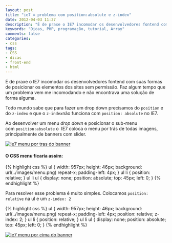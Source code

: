 ```yaml
---
layout: post
title: "ie7 = problema com position:absolute e z-index"
date: 2012-04-03 11:37
description: "É de praxe o IE7 incomodar os desenvolvedores fontend com suas formas de posicionar os elementos dos sites sem permissão"
keywords: "Dicas, PHP, programação, tutorial, Array"
comments: false
categories:
- css
tags:
- CSS
- dicas
- front-end
- html
---
```


É de praxe o IE7 incomodar os desenvolvedores fontend com suas formas de posicionar os elementos dos sites sem permissão. Faz algum tempo que um problema vem me incomodando e não encontrava uma solução de forma alguma.

Todo mundo sabe que para fazer um drop down precisamos do `position` e do `z-index` e que o `z-index`não funciona com `position: absolute` no IE7.

Ao desenvolver um menu _drop down_ e posicionar o sub-menu com `position:absolute` o  IE7 coloca o menu por trás de todas imagens, principalmente de banners com slider.

[![ie7 menu por tras do banner](/assets/images/posts/ie7-menu-por-tras-do-banner.jpg "ie7 menu por tras do banner")](/assets/images/posts/2012/04/ie7-menu-por-tras-do-banner.jpg)

#### O CSS menu ficaria assim:

{% highlight css %}
ul {
  width: 957px; height: 46px;
  background: url(../images/menu.png) repeat-x;
  padding-left: 4px;
}
ul li {
  position: relative;
}
ul li ul {
  display: none;
  position: absolute;
  top: 45px;
  left: 0;
}
{% endhighlight %}

Para resolver esse problema é muito simples. Colocamos `position: relative` na ul e um `z-index: 2`

{% highlight css %}
ul {
  width: 957px; height: 46px;
  background: url(../images/menu.png) repeat-x;
  padding-left: 4px;
  position: relative;
  z-index: 2;
}
ul li {
  position: relative;
}
ul li ul {
  display: none;
  position: absolute;
  top: 45px;
  left: 0;
}
{% endhighlight %}

[![ie7 menu por cima do banner](/assets/images/posts/ie7-menu-por-cima-do-banner.jpg "ie7 menu por cima do banner")](/assets/images/posts/2012/04/ie7-menu-por-cima-do-banner.jpg)
